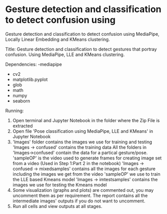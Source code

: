 # Gesture detection and classification to detect confusion using
 Gesture detection and classification to detect confusion using MediaPipe, Locally Linear Embedding and KMeans clustering.

Title: Gesture detection and classification to detect gestures that portray confusion. Using MediaPipe, LLE and KMeans clustering.

Dependencies:
-mediapipe
- cv2
- matplotlib.pyplot
- glob
- math
- numpy
- seaborn

Running:
1. Open terminal and Jupyter Notebook in the folder where the Zip File is extracted
2. Open file 'Pose classification using MediaPipe, LLE and KMeans' in Jupyter Notebook
3. 'Images' folder contains the images we use for training and testing
   'Images -> confused' contains the training data 
   All the folders in 'Images->confused' contain the data for a partical gesture/pose.
   'sampleOP' is the video used to generate frames for creating image set from a video (Used in Step 1:Part 2 in the notebook)
   'Images -> confused -> mixedsamples' contains all the images for each gesture including the images we get from the video 'sampleOP' we use to train the LLE based Kmeans model 
   'Images -> imtestsamples' contains the images we use for testing the Kmeans model
4. Some visualization (graphs and plots) are commented out, you may uncomment them as per requirement. 
   The report contains all the intermediate images' outputs if you do not want to uncomment.
5. Run all cells and view outputs at all stages.